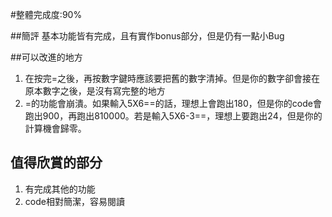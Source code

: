 #整體完成度:90%

##簡評
基本功能皆有完成，且有實作bonus部分，但是仍有一點小Bug

##可以改進的地方
1. 在按完=之後，再按數字鍵時應該要把舊的數字清掉。但是你的數字卻會接在原本數字之後，是沒有寫完整的地方
2. =的功能會崩潰。如果輸入5X6==的話，理想上會跑出180，但是你的code會跑出900，再跑出810000。若是輸入5X6-3==，理想上要跑出24，但是你的計算機會歸零。

## 值得欣賞的部分
1. 有完成其他的功能
2. code相對簡潔，容易閱讀